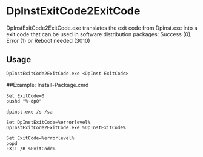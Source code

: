 # DpInstExitCode2ExitCode
DpInstExitCode2ExitCode.exe translates the exit code from Dpinst.exe into a exit code that can be used in software distribution packages: Success (0), Error (1) or Reboot needed (3010)

## Usage

```
DpInstExitCode2ExitCode.exe <DpInst ExitCode>
```

##Example: Install-Package.cmd
```
Set ExitCode=0
pushd "%~dp0"

dpinst.exe /s /sa

Set DpInstExitCode=%errorlevel%
DpInstExitCode2ExitCode.exe %DpInstExitCode%

Set ExitCode=%errorlevel%
popd
EXIT /B %ExitCode%
```